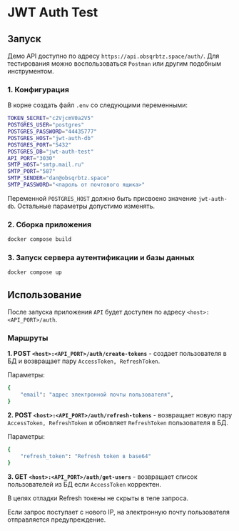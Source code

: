 # JWT Auth Test

## Запуск

Демо API доступно по адресу `https://api.obsqrbtz.space/auth/`. Для тестирования можно воспользоваться `Postman` или другим подобным инструментом.

### 1. Конфигурация

В корне создать файл `.env` со следующими переменными:

```bash
TOKEN_SECRET="c2VjcmV0a2V5"
POSTGRES_USER="postgres"
POSTGRES_PASSWORD="44435777"
POSTGRES_HOST="jwt-auth-db"
POSTGRES_PORT="5432"
POSTGRES_DB="jwt-auth-test"
API_PORT="3030"
SMTP_HOST="smtp.mail.ru"
SMTP_PORT="587"
SMTP_SENDER="dan@obsqrbtz.space"
SMTP_PASSWORD="<пароль от почтового ящика>"
```

Переменной `POSTGRES_HOST` должно быть присвоено значение `jwt-auth-db`. Остальные параметры допустимо изменять.

### 2. Сборка приложения

```bash
docker compose build
```

### 3. Запуск сервера аутентификации и базы данных

```bash
docker compose up
```

## Использование

После запуска приложения `API` будет доступен по адресу `<host>:<API_PORT>/auth`.

### Маршруты

**1. POST `<host>:<API_PORT>/auth/create-tokens`** - создает пользователя в БД и возвращает пару `AccessToken, RefreshToken`.

Параметры:

```bash
{
    "email": "адрес электронной почты пользователя",
}
```

**2. POST `<host>:<API_PORT>/auth/refresh-tokens`** - возвращает новую пару `AccessToken, RefreshToken` и обновляет `RefreshToken` пользователя в БД.

Параметры:

```bash
{
    "refresh_token": "Refresh token в base64"
}
```

**3. GET `<host>:<API_PORT>/auth/get-users`** - возвращает список пользователей из БД если `AccessToken` корректен.

В целях отладки Refresh токены не скрыты в теле запроса.

Если запрос поступает с нового IP, на электронную почту пользователя отправляется предупреждение.
